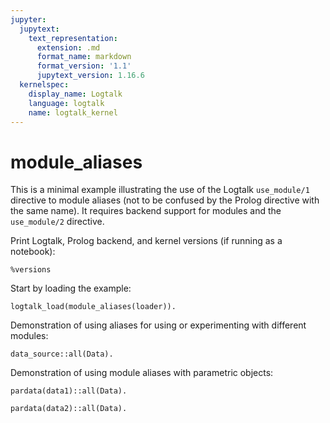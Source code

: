 ```yaml
---
jupyter:
  jupytext:
    text_representation:
      extension: .md
      format_name: markdown
      format_version: '1.1'
      jupytext_version: 1.16.6
  kernelspec:
    display_name: Logtalk
    language: logtalk
    name: logtalk_kernel
---
```


<!--
________________________________________________________________________

This file is part of Logtalk <https://logtalk.org/>  
SPDX-FileCopyrightText: 1998-2025 Paulo Moura <pmoura@logtalk.org>  
SPDX-License-Identifier: Apache-2.0

Licensed under the Apache License, Version 2.0 (the "License");
you may not use this file except in compliance with the License.
You may obtain a copy of the License at

    http://www.apache.org/licenses/LICENSE-2.0

Unless required by applicable law or agreed to in writing, software
distributed under the License is distributed on an "AS IS" BASIS,
WITHOUT WARRANTIES OR CONDITIONS OF ANY KIND, either express or implied.
See the License for the specific language governing permissions and
limitations under the License.
________________________________________________________________________
-->

# module_aliases

This is a minimal example illustrating the use of the Logtalk `use_module/1`
directive to module aliases (not to be confused by the Prolog directive with
the same name). It requires backend support for modules and the `use_module/2`
directive.

Print Logtalk, Prolog backend, and kernel versions (if running as a notebook):

```logtalk
%versions
```

Start by loading the example:

```logtalk
logtalk_load(module_aliases(loader)).
```

Demonstration of using aliases for using or experimenting with different
modules:

```logtalk
data_source::all(Data).
```

<!--
...
Data = [1,2,3].
-->

Demonstration of using module aliases with parametric objects:

```logtalk
pardata(data1)::all(Data).
```

<!--
...
Data = [1,2,3].
-->

```logtalk
pardata(data2)::all(Data).
```

<!--
...
Data = [4,5,6]
-->
